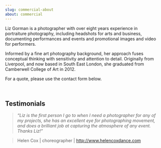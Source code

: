 ```yaml
---
slug: commercial-about
about: commercial
---
```


Liz Gorman is a photographer with over eight years experience in portraiture photography, including headshots for arts and business, documenting performances and events and promotional images and video for performers.

Informed by a fine art photography background, her approach fuses conceptual thinking with sensitivity and attention to detail. Originally from Liverpool, and now based in South East London, she graduated from Camberwell College of Art in 2012.

For a quote, please use the contact form below.

&nbsp;

## Testimonials

> _“Liz is the first person I go to when I need a photographer for any of my projects, she has an excellent eye for photographing movement, and does a brilliant job at capturing the atmosphere of any event. Thanks Liz!”_

> Helen Cox | choreographer |
> <a href="http://www.helencoxdance.com/" target="_blank" rel="noreferrer"> http://www.helencoxdance.com </a>
